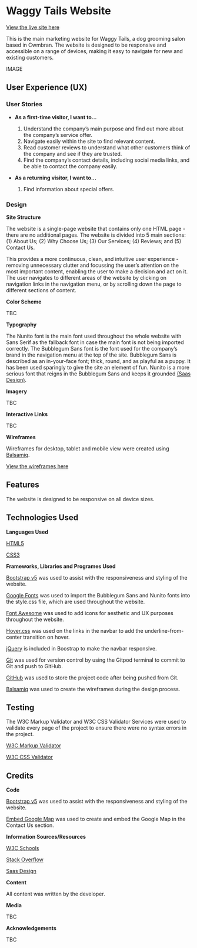 # Waggy Tails Website

[View the live site here](https://www.google.com "Waggy Tails")

This is the main marketing website for Waggy Tails, a dog grooming salon based in Cwmbran. The website is designed to be responsive and accessible on a range of devices, making it easy to navigate for new and existing customers.

IMAGE

## User Experience (UX)

### User Stories

- **As a first-time visitor, I want to...**

    1. Understand the company’s main purpose and find out more about the company’s service offer.
    2. Navigate easily within the site to find relevant content.
    3. Read customer reviews to understand what other customers think of the company and see if they are trusted.
    4. Find the company’s contact details, including social media links, and be able to contact the company easily.

- **As a returning visitor, I want to...**

    1. Find information about special offers.

### Design

**Site Structure**

The website is a single-page website that contains only one HTML page - there are no additional pages. The website is divided into 5 main sections: (1) About Us; (2) Why Choose Us; (3) Our Services; (4) Reviews; and (5) Contact Us.

This provides a more continuous, clean, and intuitive user experience - removing unnecessary clutter and focussing the user’s attention on the most important content, enabling the user to make a decision and act on it. The user navigates to different areas of the website by clicking on navigation links in the navigation menu, or by scrolling down the page to different sections of content.

**Color Scheme**

TBC

**Typography**

The Nunito font is the main font used throughout the whole website with Sans Serif as the fallback font in case the main font is not being imported correctly. The Bubblegum Sans font is the font used for the company’s brand in the navigation menu at the top of the site. Bubblegum Sans is described as an in-your-face font; thick, round, and as playful as a puppy. It has been used sparingly to give the site an element of fun. Nunito is a more serious font that reigns in the Bubblegum Sans and keeps it grounded [(Saas Design)](https://www.saasdesign.io/amazing-font-pairings/ "SaaS Design").

**Imagery**

TBC

**Interactive Links**

TBC

**Wireframes**

Wireframes for desktop, tablet and mobile view were created using [Balsamiq](https://balsamiq.com/wireframes/ "Balsamiq").

[View the wireframes here](assets/wireframes/wireframes.pdf "Wireframes")

## Features

The website is designed to be responsive on all device sizes.

## Technologies Used

**Languages Used**

[HTML5](https://en.wikipedia.org/wiki/HTML5 "HTML5")

[CSS3](https://en.wikipedia.org/wiki/Cascading_Style_Sheets "CSS3")

**Frameworks, Libraries and Programes Used**

[Bootstrap v5](https://getbootstrap.com/docs/5.0/getting-started/introduction/ "Bootstrap v5") was used to assist with the responsiveness and styling of the website.

[Google Fonts](https://fonts.google.com/ "Google Fonts") was used to import the Bubblegum Sans and Nunito fonts into the style.css file, which are used throughout the website.

[Font Awesome](https://fontawesome.com/ "Font Awesome") was used to add icons for aesthetic and UX purposes throughout the website.

[Hover.css](https://ianlunn.github.io/Hover/ "Hover.css") was used on the links in the navbar to add the underline-from-center transition on hover.

[jQuery](https://jquery.com/ "jQuery") is included in Boostrap to make the navbar responsive.

[Git](https://git-scm.com/ "Git") was used for version control by using the Gitpod terminal to commit to Git and push to GitHub.

[GitHub](https://github.com/ "GitHub") was used to store the project code after being pushed from Git.

[Balsamiq](https://balsamiq.com/ "Balsamiq") was used to create the wireframes during the design process.

## Testing

The W3C Markup Validator and W3C CSS Validator Services were used to validate every page of the project to ensure there were no syntax errors in the project.

[W3C Markup Validator](https://validator.w3.org/ "W3C Markup Validator")

[W3C CSS Validator](https://jigsaw.w3.org/css-validator/ "W3C CSS Validator")

## Credits

**Code**

[Bootstrap v5](https://getbootstrap.com/docs/5.0/getting-started/introduction/ "Bootstrap v5") was used to assist with the responsiveness and styling of the website.

[Embed Google Map](https://www.embedgooglemap.net/ "Embed Google Map") was used to create and embed the Google Map in the Contact Us section.

**Information Sources/Resources**

[W3C Schools](https://www.w3schools.com/ "W3C Schools") 

[Stack Overflow](https://stackoverflow.com// "Stack Overflow") 

[Saas Design](https://www.saasdesign.io/amazing-font-pairings "Saas Design") 

**Content**

All content was written by the developer.

**Media**

TBC

**Acknowledgements**

TBC
